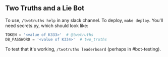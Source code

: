 Two Truths and a Lie Bot
------------------------

To use, `/twotruths help` in any slack channel.  To deploy, `make deploy`.  You'll need secrets.py, which should look like:
```py
TOKEN = '<value of K333>'  # @twotruths
DB_PASSWORD = '<value of K334>'  # two_truths
```

To test that it's working, `/twotruths leaderboard` (perhaps in #bot-testing).
